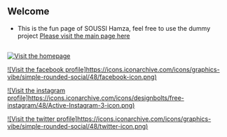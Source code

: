 ## Welcome
- This is the fun page of SOUSSI Hamza, feel free to use the dummy project
<a href="https://feelbad-dz.github.io/soussihamzadev/">Please visit the main page here </a>
##
[![Visit the homepage](https://icons.iconarchive.com/icons/double-j-design/origami-colored-pencil/48/blue-home-icon.png)](https://feelbad-dz.github.io/soussihamzadev/)

[![Visit the facebook profile]https://icons.iconarchive.com/icons/graphics-vibe/simple-rounded-social/48/facebook-icon.png)](https://www.facebook.com/FeelbadSoussiWolfgun/)

[![Visit the instagram profile]https://icons.iconarchive.com/icons/designbolts/free-instagram/48/Active-Instagram-3-icon.png)](https://www.instagram.com/feelbaddz/)

[![Visit the twitter profile]https://icons.iconarchive.com/icons/graphics-vibe/simple-rounded-social/48/twitter-icon.png)](https://twitter.com/Feelbad_Wolfgun/)

